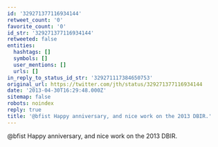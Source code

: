 ```yaml
---
id: '329271377116934144'
retweet_count: '0'
favorite_count: '0'
id_str: '329271377116934144'
retweeted: false
entities:
  hashtags: []
  symbols: []
  user_mentions: []
  urls: []
in_reply_to_status_id_str: '329271117384650753'
original_url: https://twitter.com/jth/status/329271377116934144
date: '2013-04-30T16:29:48.000Z'
sitemap: false
robots: noindex
reply: true
title: '@bfist Happy anniversary, and nice work on the 2013 DBIR.'
---
```


@bfist Happy anniversary, and nice work on the 2013 DBIR.